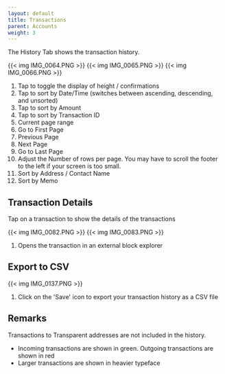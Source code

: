 ```yaml
---
layout: default
title: Transactions
parent: Accounts
weight: 3
---
```


The History Tab shows the transaction history. 


{{< img IMG_0064.PNG >}}
{{< img IMG_0065.PNG >}}
{{< img IMG_0066.PNG >}}

1. Tap to toggle the display of height / confirmations
2. Tap to sort by Date/Time (switches between ascending, descending, and unsorted)
3. Tap to sort by Amount
4. Tap to sort by Transaction ID
5. Current page range
6. Go to First Page
7. Previous Page
8. Next Page
9. Go to Last Page
10. Adjust the Number of rows per page. 
You may have to scroll the footer to the left if your screen is too small.
11. Sort by Address / Contact Name
12. Sort by Memo

## Transaction Details

Tap on a transaction to show the details of the transactions

{{< img IMG_0082.PNG >}}
{{< img IMG_0083.PNG >}}

1. Opens the transaction in an external block explorer

## Export to CSV

{{< img IMG_0137.PNG >}}

1. Click on the 'Save' icon to export your transaction history as a CSV file

## Remarks

Transactions to Transparent addresses are not included in the history.

- Incoming transactions are shown in green. Outgoing transactions are 
shown in red
- Larger transactions are shown in heavier typeface
